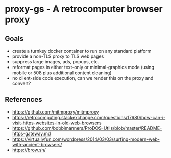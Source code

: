 # proxy-gs - A retrocomputer browser proxy

## Goals

- create a turnkey docker container to run on any standard platform
- provide a non-TLS proxy to TLS web pages
- suppress large images, ads, popups, etc.
- reformat pages in either text-only or minimal-graphics mode (using mobile or 508 plus additional content cleaning)
- no client-side code execution, can we render this on the proxy and convert?


## References

- https://github.com/mitmproxy/mitmproxy
- https://retrocomputing.stackexchange.com/questions/17680/how-can-i-visit-https-websites-in-old-web-browsers
- https://github.com/bobbimanners/ProDOS-Utils/blob/master/README-https-gateway.md
- https://virtuallyfun.com/wordpress/2014/03/03/surfing-modern-web-with-ancient-browsers/
- https://brow.sh/




